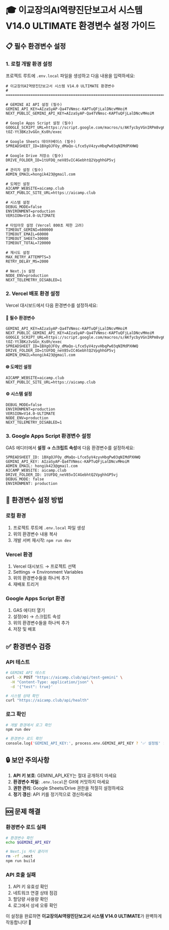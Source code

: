 # 🎓 이교장의AI역량진단보고서 시스템 V14.0 ULTIMATE 환경변수 설정 가이드

## 📋 필수 환경변수 설정

### 1. 로컬 개발 환경 설정

프로젝트 루트에 `.env.local` 파일을 생성하고 다음 내용을 입력하세요:

```env
# 이교장의AI역량진단보고서 시스템 V14.0 ULTIMATE 환경변수
# ================================================================================

# GEMINI AI API 설정 (필수)
GEMINI_API_KEY=AIzaSyAP-Qa4TVNmsc-KAPTuQFjLalDNcvMHoiM
NEXT_PUBLIC_GEMINI_API_KEY=AIzaSyAP-Qa4TVNmsc-KAPTuQFjLalDNcvMHoiM

# Google Apps Script 설정 (필수)
GOOGLE_SCRIPT_URL=https://script.google.com/macros/s/AKfycbyVGnIRPm8vg6NKoABjJo6x3aUUTALKPcMuUTf0LfOgNlW-tOZ-Yt3BKz3vGGn_Ks0h/exec

# Google Sheets 데이터베이스 (필수)
SPREADSHEET_ID=1BXgOJFOy_dMaQo-Lfce5yV4zyvHbqPw03qNIMdPXHWQ

# Google Drive 저장소 (필수)
DRIVE_FOLDER_ID=1tUFDQ_neV85vIC4GebhtQ2VpghhGP5vj

# 관리자 설정 (필수)
ADMIN_EMAIL=hongik423@gmail.com

# 도메인 설정
AICAMP_WEBSITE=aicamp.club
NEXT_PUBLIC_SITE_URL=https://aicamp.club

# 시스템 설정
DEBUG_MODE=false
ENVIRONMENT=production
VERSION=V14.0-ULTIMATE

# 타임아웃 설정 (Vercel 800초 제한 고려)
TIMEOUT_GEMINI=600000
TIMEOUT_EMAIL=60000
TIMEOUT_SHEET=30000
TIMEOUT_TOTAL=720000

# 재시도 설정
MAX_RETRY_ATTEMPTS=3
RETRY_DELAY_MS=2000

# Next.js 설정
NODE_ENV=production
NEXT_TELEMETRY_DISABLED=1
```

### 2. Vercel 배포 환경 설정

Vercel 대시보드에서 다음 환경변수를 설정하세요:

#### 🔑 필수 환경변수
```
GEMINI_API_KEY=AIzaSyAP-Qa4TVNmsc-KAPTuQFjLalDNcvMHoiM
NEXT_PUBLIC_GEMINI_API_KEY=AIzaSyAP-Qa4TVNmsc-KAPTuQFjLalDNcvMHoiM
GOOGLE_SCRIPT_URL=https://script.google.com/macros/s/AKfycbyVGnIRPm8vg6NKoABjJo6x3aUUTALKPcMuUTf0LfOgNlW-tOZ-Yt3BKz3vGGn_Ks0h/exec
SPREADSHEET_ID=1BXgOJFOy_dMaQo-Lfce5yV4zyvHbqPw03qNIMdPXHWQ
DRIVE_FOLDER_ID=1tUFDQ_neV85vIC4GebhtQ2VpghhGP5vj
ADMIN_EMAIL=hongik423@gmail.com
```

#### 🌐 도메인 설정
```
AICAMP_WEBSITE=aicamp.club
NEXT_PUBLIC_SITE_URL=https://aicamp.club
```

#### ⚙️ 시스템 설정
```
DEBUG_MODE=false
ENVIRONMENT=production
VERSION=V14.0-ULTIMATE
NODE_ENV=production
NEXT_TELEMETRY_DISABLED=1
```

### 3. Google Apps Script 환경변수 설정

GAS 에디터에서 **설정 → 스크립트 속성**에 다음 환경변수를 설정하세요:

```
SPREADSHEET_ID: 1BXgOJFOy_dMaQo-Lfce5yV4zyvHbqPw03qNIMdPXHWQ
GEMINI_API_KEY: AIzaSyAP-Qa4TVNmsc-KAPTuQFjLalDNcvMHoiM
ADMIN_EMAIL: hongik423@gmail.com
AICAMP_WEBSITE: aicamp.club
DRIVE_FOLDER_ID: 1tUFDQ_neV85vIC4GebhtQ2VpghhGP5vj
DEBUG_MODE: false
ENVIRONMENT: production
```

## 🚀 환경변수 설정 방법

### 로컬 환경
1. 프로젝트 루트에 `.env.local` 파일 생성
2. 위의 환경변수 내용 복사
3. 개발 서버 재시작: `npm run dev`

### Vercel 환경
1. Vercel 대시보드 → 프로젝트 선택
2. Settings → Environment Variables
3. 위의 환경변수들을 하나씩 추가
4. 재배포 트리거

### Google Apps Script 환경
1. GAS 에디터 열기
2. 설정(⚙️) → 스크립트 속성
3. 위의 환경변수들을 하나씩 추가
4. 저장 및 배포

## ✅ 환경변수 검증

### API 테스트
```bash
# GEMINI API 테스트
curl -X POST "https://aicamp.club/api/test-gemini" \
  -H "Content-Type: application/json" \
  -d '{"test": true}'

# 시스템 상태 확인
curl "https://aicamp.club/api/health"
```

### 로그 확인
```bash
# 개발 환경에서 로그 확인
npm run dev

# 환경변수 로드 확인
console.log('GEMINI_API_KEY:', process.env.GEMINI_API_KEY ? '✅ 설정됨' : '❌ 누락');
```

## 🔒 보안 주의사항

1. **API 키 보호**: GEMINI_API_KEY는 절대 공개하지 마세요
2. **환경변수 파일**: `.env.local`은 Git에 커밋하지 마세요
3. **권한 관리**: Google Sheets/Drive 권한을 적절히 설정하세요
4. **정기 갱신**: API 키를 정기적으로 갱신하세요

## 🆘 문제 해결

### 환경변수 로드 실패
```bash
# 환경변수 확인
echo $GEMINI_API_KEY

# Next.js 캐시 클리어
rm -rf .next
npm run build
```

### API 호출 실패
1. API 키 유효성 확인
2. 네트워크 연결 상태 점검
3. 할당량 사용량 확인
4. 로그에서 상세 오류 확인

이 설정을 완료하면 **이교장의AI역량진단보고서 시스템 V14.0 ULTIMATE**가 완벽하게 작동합니다! 🌟
